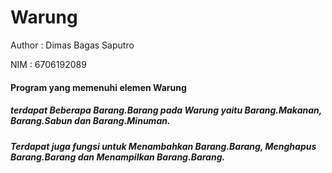 # Warung
Author : Dimas Bagas Saputro

NIM : 6706192089

#### Program yang memenuhi elemen Warung

##### terdapat Beberapa Barang.Barang pada Warung yaitu Barang.Makanan, Barang.Sabun dan Barang.Minuman.

##### Terdapat juga fungsi untuk Menambahkan Barang.Barang, Menghapus Barang.Barang dan Menampilkan Barang.Barang. 
